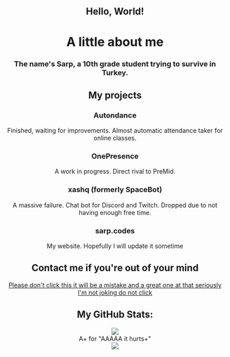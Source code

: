 ## <div align=center>Hello, World!</div>

# <div align=center>A little about me</div>

### <div align=center>The name's Sarp, a 10th grade student trying to survive in Turkey. </div>

## <div align=center>My projects</div>

### <div align=center>Autondance</div>

<div align=center>Finished, waiting for improvements. Almost automatic attendance taker for online classes.</div>

### <div align=center>OnePresence</div>

<div align=center>A work in progress. Direct rival to PreMid.</div>

### <div align=center>xashq (formerly SpaceBot)</div>

<div align=center>A massive failure. Chat bot for Discord and Twitch. Dropped due to not having enough free time.</div>

### <div align=center>sarp.codes</div>

<div align=center>My website. Hopefully I will update it sometime</div>

## <div align=center>Contact me if you're out of your mind</div>

<div align=center><a href="http://www.sarp.codes/sites/findMe/findMe.html">Please don't click this it will be a mistake and a great one at that seriously I'm not joking do not click</a></div>

## <div align=center>My GitHub Stats:</div>

<div align=center><img src="https://github-readme-stats.vercel.app/api?username=ssarpv&show_icons=true&" /></div>
<div align=center>A+ for "AAAAA it hurts+"</div>
<div align=center><img src="https://github-readme-stats.vercel.app/api/top-langs/?username=ssarpv&layout=compact" /></div>
